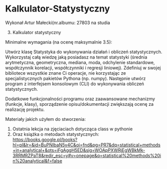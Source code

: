 # Kalkulator-Statystyczny
Wykonał Artur Małecki(nr.albumu: 27803 na studia

3. Kalkulator statystyczny

Minimalne wymagania (na ocenę maksymalnie 3.5): 

Utwórz klasę Statystyka do wykonywania działań i obliczeń statystycznych. Wykorzystaj całą wiedzę jaką posiadasz na temat statystyki (średnia arytmetyczna, geometryczna, mediana, moda, odchylenie standardowe, współczynnik korelacji, współczynniki i regresji liniowej). Zdefiniuj w swojej bibliotece wszystkie znane Ci operacje, nie korzystając ze specjalistycznych pakietów Pythona (np. numpy). Następnie utwórz program z interfejsem konsolowym (CLI) do wykonywania obliczeń statystycznych. 

Dodatkowe funkcjonalności programu oraz zaawansowane mechanizmy (funkcje, klasy), sporządzenie opisu/dokumentacji zwiększają ocenę za realizację projektu.

Materiały jakich użyłem do stworzenia:
1. Ostatnia lekcja na zjęciaciach dotycząca class w pythonie
2. Oraz książka o metodach statystycznych: https://books.google.pl/books?hl=pl&lr=&id=BuPNIbaN5v4C&oi=fnd&pg=PR7&dq=statistical+methods+in+analytical+&ots=iFgAggH5ED&sig=WOApPXWRjEgWBkMk-3RRMRZPaT8&redir_esc=y#v=onepage&q=statistical%20methods%20in%20analytical&f=false

